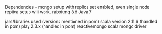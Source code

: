 Dependencies -
mongo setup with replica set enabled, even single node replica setup will work.
rabbitmq 3.6
Java 7


jars/libraries used (versions mentioned in pom)
scala version 2.11.6 (handled in pom)
play 2.3.x (handled in pom)
reactivemongo scala mongo driver
